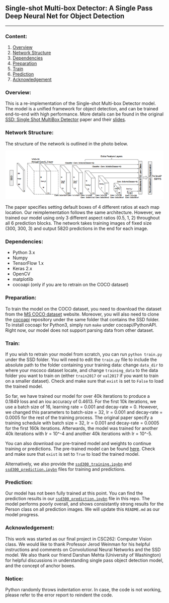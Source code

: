 ## Single-shot Multi-box Detector: A Single Pass Deep Neural Net for Object Detection
---
### Content: 

1. [Overview](#Overview)
2. [Network Structure](#NetworkStructure)
3. [Dependencies](#Dependencies)
4. [Preparation](#Preparation)
4. [Train](#Train)
5. [Prediction](#Prediction)
6. [Acknowledgement](#Acknowledgement)

### Overview: 

This is a re-implementation of the Single-shot Multi-box Detector model. The model is a unified framework for object detection, 
and can be trained end-to-end with high performance. More details can be found in the original 
[SSD: Single Shot MultiBox Detector](https://arxiv.org/abs/1512.02325) paper and their 
[slides](http://www.cs.unc.edu/~wliu/papers/ssd_eccv2016_slide.pdf). 

### Network Structure: 

The structure of the network is outlined in the photo below. 

![img01](images/ssd_model.png)

The paper specifies setting default boxes of 4 different ratios at each map location. Our reimplementation follows the same
architecture. However, we trained our model using only 3 different aspect ratios (0.5, 1, 2) throughout all 6 prediction blocks.
The network takes training images of fixed size (300, 300, 3) and output 5820 predictions in the end for each image. 

### Dependencies: 

* Python 3.x
* Numpy
* TensorFlow 1.x
* Keras 2.x
* OpenCV
* matplotlib
* cocoapi (only if you are to retrain on the COCO dataset)

### Preparation: 

To train the model on the COCO dataset, you need to download the dataset from the [MS COCO dataset](http://cocodataset.org) 
website. Moreover, you will also need to clone the [cocoapi](https://github.com/cocodataset/cocoapi/) 
repository under the same folder that contains the SSD folder. To install cocoapi for Python3, simply run ```make``` under 
cocoapi/PythonAPI. Right now, our model does not support parsing data from other dataset. 

### Train: 

If you wish to retrain your model from scratch, you can run ```python train.py``` under the SSD folder. You will need to edit 
the ```train.py``` file to include the absolute path to the folder containing your training data: change ```data_dir``` to 
where your mscoco dataset locate, and change ```training_data``` to the data folder you want to train on (either ```train2017```
or ```val2017``` if you want to train on a smaller dataset). Check and make sure that ```exist``` is set to ```False```
to load the trained model. 

So far, we have trained our model for over 40k iterations to produce a 0.1849 loss and an iou accuracy of 0.4613. For the first 10k iterations, 
we use a batch size of 16, learning rate = 0.001 and decay-rate = 0. However, we changed this parameters to batch-size = 32, 
lr = 0.001 and decay-rate = 0.0005 for the rest of the training process. The original paper specify a training schedule
with batch size = 32, lr = 0.001 and decay-rate = 0.0005 for the first 160k iterations. Afterwards, the model was trained for
another 40k iterations with lr = 10^-4 and another 40k iterations with lr = 10^-5. 

You can also download our pre-trained model and weights to continue training or predictions. The pre-trained model can be
found [here](https://drive.google.com/file/d/1srlpSiVuuDdpiDFfAsGZU3mK_VMzbEen/view?usp=sharing). Check and make sure that 
```exist``` is set to ```True``` to load the trained model. 

Alternatively, we also provide the [`ssd300_training.ipybn`](ssd300_training.ipybn) and 
[`ssd300_prediction.ipybn`](ssd300_prediction.ipybn) files for training and predictions.

### Prediction: 

Our model has not been fully trained at this point. You can find the prediction results in our [`ssd300_prediction.ipybn`](ssd300_prediction.ipybn)
file in this repo. The model performs poorly overall, and shows consistantly strong results for the Person class on all
prediction images. We will update this `README.md` as our model progress. 

### Acknowledgement: 

This work was started as our final project in CSC262: Computer Vision class. We would like to thank Professor Jerod Weinman 
for his helpful instructions and comments on Convolutional Neural Networks and the SSD model. We also thank our friend
Darshan Mehta (University of Washington) for helpful discussions in understanding single pass object detection model, and the concept of anchor boxes. 

### Notice:
Python randomly throws indentation error. In case, the code is not working, please refer to the error report to reindent the code.
